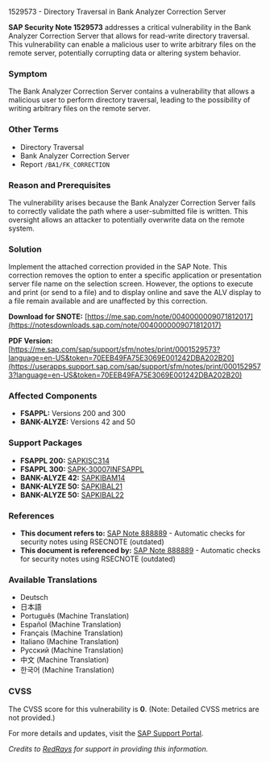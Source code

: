 1529573 - Directory Traversal in Bank Analyzer Correction Server

**SAP Security Note 1529573** addresses a critical vulnerability in the Bank Analyzer Correction Server that allows for read-write directory traversal. This vulnerability can enable a malicious user to write arbitrary files on the remote server, potentially corrupting data or altering system behavior.

### Symptom
The Bank Analyzer Correction Server contains a vulnerability that allows a malicious user to perform directory traversal, leading to the possibility of writing arbitrary files on the remote server.

### Other Terms
- Directory Traversal
- Bank Analyzer Correction Server
- Report `/BA1/FK_CORRECTION`

### Reason and Prerequisites
The vulnerability arises because the Bank Analyzer Correction Server fails to correctly validate the path where a user-submitted file is written. This oversight allows an attacker to potentially overwrite data on the remote system.

### Solution
Implement the attached correction provided in the SAP Note. This correction removes the option to enter a specific application or presentation server file name on the selection screen. However, the options to execute and print (or send to a file) and to display online and save the ALV display to a file remain available and are unaffected by this correction.

**Download for SNOTE:** [https://me.sap.com/note/0040000009071812017](https://notesdownloads.sap.com/note/0040000009071812017)

**PDF Version:** [https://me.sap.com/sap/support/sfm/notes/print/0001529573?language=en-US&token=70EEB49FA75E3069E001242DBA202B20](https://userapps.support.sap.com/sap/support/sfm/notes/print/0001529573?language=en-US&token=70EEB49FA75E3069E001242DBA202B20)

### Affected Components
- **FSAPPL:** Versions 200 and 300
- **BANK-ALYZE:** Versions 42 and 50

### Support Packages
- **FSAPPL 200:** [SAPKISC314](https://me.sap.com/supportpackage/SAPKISC314)
- **FSAPPL 300:** [SAPK-30007INFSAPPL](https://me.sap.com/supportpackage/SAPK-30007INFSAPPL)
- **BANK-ALYZE 42:** [SAPKIBAM14](https://me.sap.com/supportpackage/SAPKIBAM14)
- **BANK-ALYZE 50:** [SAPKIBAL21](https://me.sap.com/supportpackage/SAPKIBAL21)
- **BANK-ALYZE 50:** [SAPKIBAL22](https://me.sap.com/supportpackage/SAPKIBAL22)

### References
- **This document refers to:** [SAP Note 888889](https://me.sap.com/notes/888889) - Automatic checks for security notes using RSECNOTE (outdated)
- **This document is referenced by:** [SAP Note 888889](https://me.sap.com/notes/888889) - Automatic checks for security notes using RSECNOTE (outdated)

### Available Translations
- Deutsch
- 日本語
- Português (Machine Translation)
- Español (Machine Translation)
- Français (Machine Translation)
- Italiano (Machine Translation)
- Русский (Machine Translation)
- 中文 (Machine Translation)
- 한국어 (Machine Translation)

### CVSS
The CVSS score for this vulnerability is **0**. (Note: Detailed CVSS metrics are not provided.)

For more details and updates, visit the [SAP Support Portal](https://me.sap.com/).

*Credits to [RedRays](https://redrays.io) for support in providing this information.*